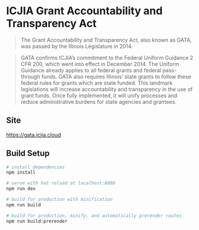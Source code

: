 # ICJIA Grant Accountability and Transparency Act

> The Grant Accountability and Transparency Act, also known as GATA, was passed by the Illinois Legislature in 2014.

> GATA confirms ICJIA’s commitment to the Federal Uniform Guidance 2 CFR 200, which went into effect in December 2014. The Uniform Guidance already applies to all federal grants and federal pass-through funds. GATA also requires Illinois’ state grants to follow these federal rules for grants which are state funded. This landmark legislations will increase accountability and transparency in the use of grant funds. Once fully implemented, it will unify processes and reduce administrative burdens for state agencies and grantees.


## Site

https://gata.icjia.cloud

## Build Setup

``` bash
# install dependencies
npm install

# serve with hot reload at localhost:8080
npm run dev

# build for production with minification
npm run build

# build for production, minify, and automatically prerender routes
npm run build:prerender

```
